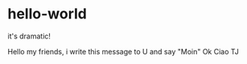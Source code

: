 # hello-world
it's dramatic!

Hello my friends,
i write this message to U and say "Moin"
Ok Ciao
TJ
